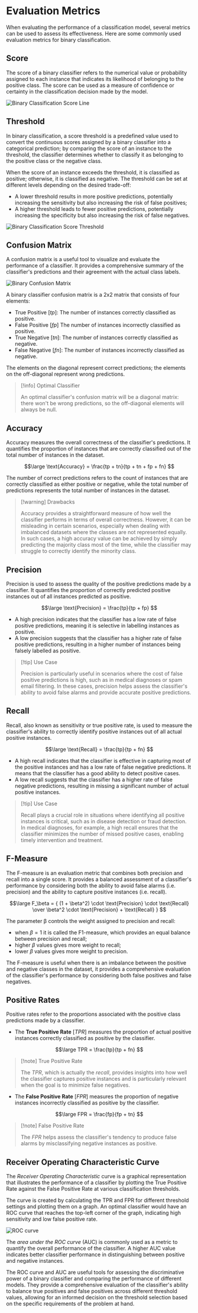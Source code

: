 # Evaluation Metrics

When evaluating the performance of a classification model, several metrics can be used to assess its effectiveness. Here are some commonly used evaluation metrics for binary classification.

## Score

The score of a binary classifier refers to the numerical value or probability assigned to each instance that indicates its likelihood of belonging to the positive class. The score can be used as a measure of confidence or certainty in the classification decision made by the model.

![Binary Classification Score Line](/assets/binary_score_model.png)

## Threshold

In binary classification, a score threshold is a predefined value used to convert the continuous scores assigned by a binary classifier into a categorical prediction; by comparing the score of an instance to the threshold, the classifier determines whether to classify it as belonging to the positive class or the negative class.

When the score of an instance exceeds the threshold, it is classified as positive; otherwise, it is classified as negative. The threshold can be set at different levels depending on the desired trade-off:

- A lower threshold results in more positive predictions, potentially increasing the sensitivity but also increasing the risk of false positives;
- A higher threshold leads to fewer positive predictions, potentially increasing the specificity but also increasing the risk of false negatives.

![Binary Classification Score Threshold](/assets/score_model_threshold.png)

## Confusion Matrix

A confusion matrix is a useful tool to visualize and evaluate the performance of a classifier. It provides a comprehensive summary of the classifier's predictions and their agreement with the actual class labels.

![Binary Confusion Matrix](/assets/confusion_matrix.png)

A binary classifier confusion matrix is a 2x2 matrix that consists of four elements:

- True Positive $[tp]$: The number of instances correctly classified as positive.
- False Positive $[fp]$ The number of instances incorrectly classified as positive.
- True Negative $[tn]$: The number of instances correctly classified as negative.
- False Negative $[fn]$: The number of instances incorrectly classified as negative.

The elements on the diagonal represent correct predictions; the elements on the off-diagonal represent wrong predictions.

> [!info] Optimal Classifier
> 
> An optimal classifier's confusion matrix will be a diagonal matrix: there won't be wrong predictions, so the off-diagonal elements will always be null.

## Accuracy

Accuracy measures the overall correctness of the classifier's predictions. It quantifies the proportion of instances that are correctly classified out of the total number of instances in the dataset.

$$\large
	\text{Accuracy} =
	\frac{tp + tn}{tp + tn + fp + fn}
$$

The number of correct predictions refers to the count of instances that are correctly classified as either positive or negative, while the total number of predictions represents the total number of instances in the dataset.

> [!warning] Drawbacks
> 
> Accuracy provides a straightforward measure of how well the classifier performs in terms of overall correctness. However, it can be misleading in certain scenarios, especially when dealing with imbalanced datasets where the classes are not represented equally. In such cases, a high accuracy value can be achieved by simply predicting the majority class most of the time, while the classifier may struggle to correctly identify the minority class.

## Precision

Precision is used to assess the quality of the positive predictions made by a classifier. It quantifies the proportion of correctly predicted positive instances out of all instances predicted as positive.

$$\large
	\text{Precision}
	= \frac{tp}{tp + fp}
$$

- A high precision indicates that the classifier has a low rate of false positive predictions, meaning it is selective in labelling instances as positive.
- A low precision suggests that the classifier has a higher rate of false positive predictions, resulting in a higher number of instances being falsely labelled as positive.

> [!tip] Use Case
> 
> Precision is particularly useful in scenarios where the cost of false positive predictions is high, such as in medical diagnoses or spam email filtering. In these cases, precision helps assess the classifier's ability to avoid false alarms and provide accurate positive predictions.

## Recall

Recall, also known as sensitivity or true positive rate, is used to measure the classifier's ability to correctly identify positive instances out of all actual positive instances.

$$\large
	\text{Recall}
	= \frac{tp}{tp + fn}
$$

- A high recall indicates that the classifier is effective in capturing most of the positive instances and has a low rate of false negative predictions. It means that the classifier has a good ability to detect positive cases.
- A low recall suggests that the classifier has a higher rate of false negative predictions, resulting in missing a significant number of actual positive instances.

> [!tip] Use Case
> 
> Recall plays a crucial role in situations where identifying all positive instances is critical, such as in disease detection or fraud detection. In medical diagnoses, for example, a high recall ensures that the classifier minimizes the number of missed positive cases, enabling timely intervention and treatment.

## F-Measure

The F-measure is an evaluation metric that combines both precision and recall into a single score. It provides a balanced assessment of a classifier's performance by considering both the ability to avoid false alarms (i.e. precision) and the ability to capture positive instances (i.e. recall).

$$\large
	F_\beta =
	{
		(1 + \beta^2) \cdot \text{Precision} \cdot \text{Recall}
		\over
		\beta^2 \cdot \text{Precision} + \text{Recall}
	}
$$

The parameter β controls the weight assigned to precision and recall:
- when $\beta = 1$ it is called the F1-measure, which provides an equal balance between precision and recall;
- higher $\beta$ values gives more weight to recall;
- lower $\beta$ values gives more weight to precision.

The F-measure is useful when there is an imbalance between the positive and negative classes in the dataset, it provides a comprehensive evaluation of the classifier's performance by considering both false positives and false negatives.

## Positive Rates

Positive rates refer to the proportions associated with the positive class predictions made by a classifier.

- The **True Positive Rate** $[TPR]$ measures the proportion of actual positive instances correctly classified as positive by the classifier.

$$\large
	TPR = \frac{tp}{tp + fn}
$$

> [!note] True Positive Rate
> 
> The $TPR$, which is actually the *recall*, provides insights into how well the classifier captures positive instances and is particularly relevant when the goal is to minimize false negatives.

- The **False Positive Rate** $[FPR]$ measures the proportion of negative instances incorrectly classified as positive by the classifier.

$$\large
	FPR = \frac{fp}{fp + tn}
$$

> [!note] False Positive Rate
> 
> The $FPR$ helps assess the classifier's tendency to produce false alarms by misclassifying negative instances as positive.

## Receiver Operating Characteristic Curve

The *Receiver Operating Characteristic* curve is a graphical representation that illustrates the performance of a classifier by plotting the True Positive Rate against the False Positive Rate at various classification thresholds.

The curve is created by calculating the TPR and FPR for different threshold settings and plotting them on a graph. An optimal classifier would have an ROC curve that reaches the top-left corner of the graph, indicating high sensitivity and low false positive rate.

![ROC curve](/assets/roc_curve.png)

The *area under the ROC curve* (AUC) is commonly used as a metric to quantify the overall performance of the classifier. A higher AUC value indicates better classifier performance in distinguishing between positive and negative instances.

The ROC curve and AUC are useful tools for assessing the discriminative power of a binary classifier and comparing the performance of different models. They provide a comprehensive evaluation of the classifier's ability to balance true positives and false positives across different threshold values, allowing for an informed decision on the threshold selection based on the specific requirements of the problem at hand.